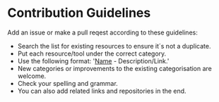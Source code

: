 # Contribution Guidelines
Add an issue or make a pull reqest according to these guidelines:
- Search the list for existing resources to ensure it´s not a duplicate.
- Put each resource/tool under the correct category.
- Use the following format: '[Name](link) - Description/Link.'
- New categories or improvements to the existing categorisation are welcome.
- Check your spelling and grammar.
- You can also add related links and repositories in the end.
